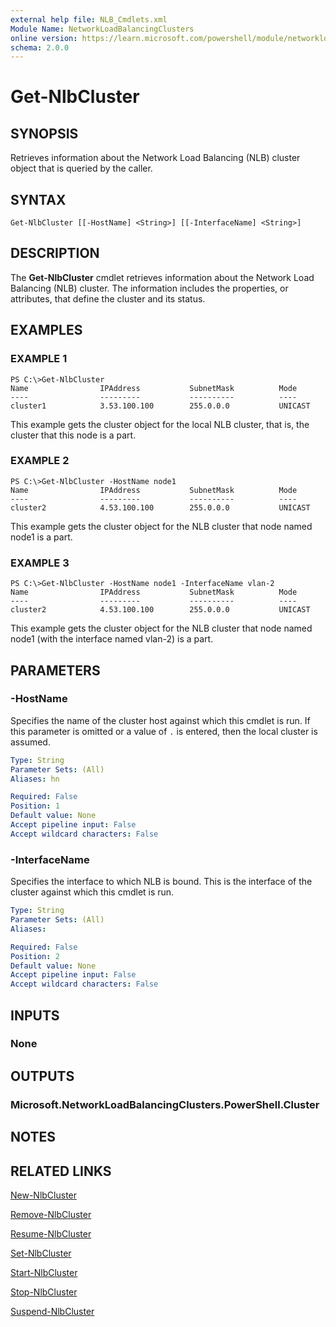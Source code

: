 ```yaml
---
external help file: NLB_Cmdlets.xml
Module Name: NetworkLoadBalancingClusters
online version: https://learn.microsoft.com/powershell/module/networkloadbalancingclusters/get-nlbcluster?view=windowsserver2012-ps&wt.mc_id=ps-gethelp
schema: 2.0.0
---
```


# Get-NlbCluster

## SYNOPSIS
Retrieves information about the Network Load Balancing (NLB) cluster object that is queried by the caller.

## SYNTAX

```
Get-NlbCluster [[-HostName] <String>] [[-InterfaceName] <String>]
```

## DESCRIPTION
The **Get-NlbCluster** cmdlet retrieves information about the Network Load Balancing (NLB) cluster.
The information includes the properties, or attributes, that define the cluster and its status.

## EXAMPLES

### EXAMPLE 1
```
PS C:\>Get-NlbCluster
Name                IPAddress           SubnetMask          Mode 
----                ---------           ----------          ---- 
cluster1            3.53.100.100        255.0.0.0           UNICAST
```

This example gets the cluster object for the local NLB cluster, that is, the cluster that this node is a part.

### EXAMPLE 2
```
PS C:\>Get-NlbCluster -HostName node1
Name                IPAddress           SubnetMask          Mode 
----                ---------           ----------          ---- 
cluster2            4.53.100.100        255.0.0.0           UNICAST
```

This example gets the cluster object for the NLB cluster that node named node1 is a part.

### EXAMPLE 3
```
PS C:\>Get-NlbCluster -HostName node1 -InterfaceName vlan-2
Name                IPAddress           SubnetMask          Mode 
----                ---------           ----------          ---- 
cluster2            4.53.100.100        255.0.0.0           UNICAST
```

This example gets the cluster object for the NLB cluster that node named node1 (with the interface named vlan-2) is a part.

## PARAMETERS

### -HostName
Specifies the name of the cluster host against which this cmdlet is run.
If this parameter is omitted or a value of `.` is entered, then the local cluster is assumed.

```yaml
Type: String
Parameter Sets: (All)
Aliases: hn

Required: False
Position: 1
Default value: None
Accept pipeline input: False
Accept wildcard characters: False
```

### -InterfaceName
Specifies the interface to which NLB is bound.
This is the interface of the cluster against which this cmdlet is run.

```yaml
Type: String
Parameter Sets: (All)
Aliases: 

Required: False
Position: 2
Default value: None
Accept pipeline input: False
Accept wildcard characters: False
```

## INPUTS

### None

## OUTPUTS

### Microsoft.NetworkLoadBalancingClusters.PowerShell.Cluster

## NOTES

## RELATED LINKS

[New-NlbCluster](./New-NlbCluster.md)

[Remove-NlbCluster](./Remove-NlbCluster.md)

[Resume-NlbCluster](./Resume-NlbCluster.md)

[Set-NlbCluster](./Set-NlbCluster.md)

[Start-NlbCluster](./Start-NlbCluster.md)

[Stop-NlbCluster](./Stop-NlbCluster.md)

[Suspend-NlbCluster](./Suspend-NlbCluster.md)

